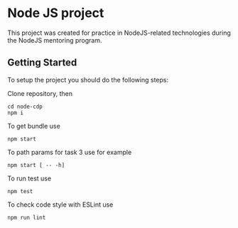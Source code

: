 # Node JS project

This project was created for practice in NodeJS-related technologies during the NodeJS mentoring program.

## Getting Started
To setup the project you should do the following steps:

Clone repository, then
```
cd node-cdp
npm i
```
To get bundle use
```
npm start
```
To path params for task 3 use for example
```
npm start [ -- -h]
```
To run test use
```
npm test
```

To check code style with ESLint use
```
npm run lint
```